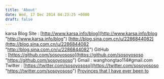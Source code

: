 ```yaml
---
title: 'About'
date: Wed, 17 Dec 2014 04:23:25 +0000
draft: false
---
```


karsa Blog Site : [http://www.karsa.info/blog](http://www.karsa.info/blog "http://www.karsa.info/blog") [http://blog.sina.com.cn/u/2286844082](http://blog.sina.com.cn/u/2286844082 "http://blog.sina.com.cn/u/2286844082") GitHub : [https://github.com/sosoyososo](https://github.com/sosoyososo "https://github.com/sosoyososo") Gmail : wanghongtao114#gmail.com Twitter : [https://twitter.com/sosoyososo](https://twitter.com/sosoyososo "https://twitter.com/sosoyososo") [Provinces that I have ever been to](http://www.karsa.info/provinces.html)